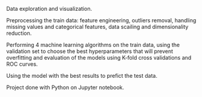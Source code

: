 Data exploration and visualization. 

Preprocessing the train data: feature engineering, outliers removal, handling missing values and categorical features, data scailing and dimensionality reduction.

Performing 4 machine learning algorithms on the train data, using the validation set to choose the best hyperparameters that will prevent overfitting and evaluation of the models using K-fold cross validations and ROC curves.

Using the model with the best results to prefict the test data.

Project done with Python on Jupyter notebook.
